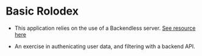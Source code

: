 # Basic Rolodex

- This application relies on the use of a Backendless server. [See resource here](https://backendless.com/)

- An exercise in authenicating user data, and filtering with a backend API.
